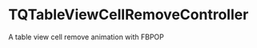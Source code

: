TQTableViewCellRemoveController
===============================

A table view cell remove animation with FBPOP
